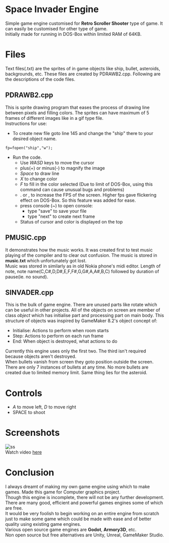 # Space Invader Engine  
Simple game engine customised for **Retro Scroller Shooter** type of game. It can easily be customised for other type of game.  
Initially made for running in DOS-Box within limited RAM of 64KB.
# Files
Text files(.txt) are the sprites of in game objects like ship, bullet, asteroids, backgrounds, etc. These files are created by PDRAWB2.cpp. Following are the descriptions of the code files.
## PDRAWB2.cpp
This is sprite drawing program that eases the process of drawing line between pixels and filling colors. The sprites can have maximum of 5 frames of different images like in a gif type file.  
Instructions for use:  
- To create new file goto line 145 and change the "ship" there to your desired object name.
```
fp=fopen("ship","w");
```
- Run the code.
  - Use *WASD* keys to move the cursor
  - plus(+) or minus(-) to magnify the image
  - *Space* to draw line
  - *X* to change color
  - *F* to fill in the color selected (Due to limit of DOS-Box, using this command can cause unusual bugs and problems)
  - . or , to increase the FPS of the screen. Higher fps gave flickering effect on DOS-Box. So this feature was added for ease.
  - press console (~) to open console:
    - type "save" to save your file
    - type "next" to create next frame
  - Status of cursor and color is displayed on the top
## PMUSIC.cpp
It demonstrates how the music works. It was created first to test music playing of the compiler and to clear out confusion.
The music is stored in **music.txt** which unfortunately got lost.  
Music was stored in similarly as in old Nokia phone's midi editor. Length of note, note name(C,C#,D,D#,E,F,F#,G,G#,A,A#,B,C) followed by duration of pause(ie. no sound).
## SINVADER.cpp
This is the bulk of game engine. There are unused parts like rotate which can be useful in other projects. All of the objects on screen are member of class *object* which has initialise part and processing part on main body. This structure of objects was inspired by GameMaker 8.2's object concept of:
- Initialise: Actions to perform when room starts
- Step: Actions to perform on each run frame
- End: When object is destroyed, what actions to do

Currently this engine uses only the first two. The third isn't required because objects aren't destroyed.  
When bullets vanish from screen they goto position outside the screen. There are only 7 instances of bullets at any time. No more bullets are created due to limited memory limit. Same thing lies for the asteroid.  
# Controls
- *A* to move left, *D* to move right
- SPACE to shoot
# Screenshots
![ss](https://user-images.githubusercontent.com/45944370/135722308-7fd55b4f-4785-4201-a483-ed34957d2a8e.png)  
Watch video [here](https://youtu.be/BWVYrutAwHo)
# Conclusion
I always dreamt of making my own game engine using which to make games. Made this game for Computer graphics project.  
Though this engine is incomplete, there will not be any further development. There are many good, efficient and powerful games engines some of which are free.  
It would be very foolish to begin working on an entire engine from scratch just to make some game which could be made with ease and of better quality using existing game engines.  
Various open source game engines are **Godot**, **Armory3D**, etc.  
Non open source but free alternatives are Unity, Unreal, GameMaker Studio.

